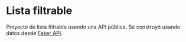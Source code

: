 # Lista filtrable

Proyecto de lista filtrable usando una API pública. Se construyó usando datos desde [Faker API](https://www.fakerapi.it).
